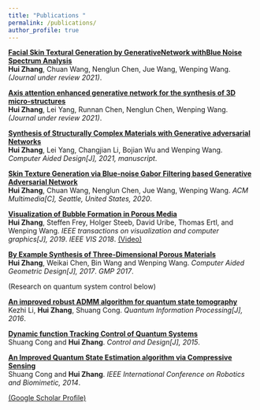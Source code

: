 ```yaml
---
title: "Publications "
permalink: /publications/
author_profile: true
---
```


<b>[Facial Skin Textural Generation by GenerativeNetwork withBlue Noise Spectrum Analysis](https://)</b><br>
<b>Hui Zhang</b>, Chuan Wang, Nenglun Chen, Jue Wang, Wenping Wang.
<i>(Journal under review 2021)</i>.



<b>[Axis attention enhanced generative network for the synthesis of 3D micro-structures](https://huizh01.github.io/files/eccv484.pdf)</b><br>
<b>Hui Zhang</b>, Lei Yang, Runnan Chen, Nenglun Chen, Wenping Wang.
<i>(Journal under review 2021)</i>.

<b>[Synthesis of Structurally Complex Materials with Generative adversarial Networks](https://huizh01.github.io/files/TVCG19.pdf)</b><br>
<b>Hui Zhang</b>, Lei Yang, Changjian Li, Bojian Wu and Wenping Wang.
<i>Computer Aided Design[J], 2021, manuscript</i>. 

<b>[Skin Texture Generation via Blue-noise Gabor Filtering based Generative Adversarial Network](https://huizh01.github.io/files/skin.pdf)</b><br>
<b>Hui Zhang</b>, Chuan Wang, Nenglun Chen, Jue Wang, Wenping Wang.
<i>ACM Multimedia[C], Seattle, United States, 2020</i>.
 
<b>[Visualization of Bubble Formation in Porous Media](https://huizh01.github.io/files/VIS_2018.pdf)</b> <br> 
<b>Hui Zhang</b>, Steffen Frey, Holger Steeb, David Uribe, Thomas Ertl, and Wenping Wang.
<i>IEEE transactions on visualization and computer graphics[J], 2019</i>. <i>IEEE VIS 2018</i>. [(Video)](https://huizh01.github.io/files/vis_video.mp4)

<b>[By Example Synthesis of Three-Dimensional Porous Materials](https://huizh01.github.io/files/CAGD17.pdf)</b> <br>
<b>Hui Zhang</b>, Weikai Chen, Bin Wang and Wenping Wang.
<i>Computer Aided Geometric Design[J], 2017</i>. <i>GMP 2017</i>.

(Research on quantum system control below)

<b>[An improved robust ADMM algorithm for quantum state tomography](https://huizh01.github.io/files/quantum16.pdf)</b> <br>
Kezhi Li, <b>Hui Zhang</b>, Shuang Cong.
<i>Quantum Information Processing[J], 2016</i>.  
 
<b>[Dynamic function Tracking Control of Quantum Systems](https://huizh01.github.io/files/control2015.pdf)</b> <br>
Shuang Cong and <b>Hui Zhang</b>.
<i>Control and Design[J], 2015</i>.  

<b>[An Improved Quantum State Estimation algorithm via Compressive Sensing](https://huizh01.github.io/files/robio14.pdf)</b> <br>
Shuang Cong and <b>Hui Zhang</b>.
<i>IEEE International Conference on Robotics and Biomimetic, 2014</i>.  

 
[(Google Scholar Profile)](https://scholar.google.com.hk/citations?user=9TdxN0MAAAAJ&hl=zh-CN)
